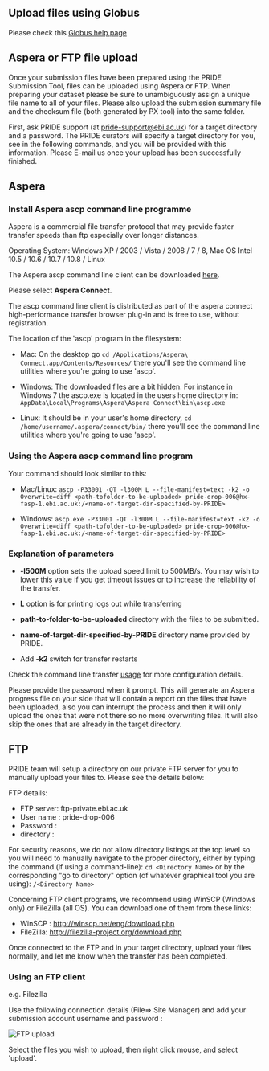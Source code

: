 ## Upload files using Globus
Please check this [Globus help page](../markdownpage/globus)

## Aspera or FTP file upload

Once your submission files have been prepared using the PRIDE Submission Tool, files can be uploaded using Aspera or FTP. When preparing your dataset please be sure to unambiguously assign a unique file name to all of your files. Please also upload the submission summary file and the checksum file (both generated by PX tool) into the same folder.

First, ask PRIDE support (at pride-support@ebi.ac.uk) for a target directory and a password. The PRIDE curators will specify a target directory for you, see <name-oftarget-dir-specified-by-PRIDE> in the following commands, and you will be provided with this information. Please E-mail us once your upload has been successfully finished.

## Aspera 

### Install Aspera ascp command line programme

Aspera is a commercial file transfer protocol that may provide faster transfer speeds than ftp especially over longer distances.

Operating System: Windows XP / 2003 / Vista / 2008 / 7 / 8, Mac OS Intel 10.5 / 10.6 / 10.7 / 10.8 / Linux

The Aspera ascp command line client can be downloaded [here](http://downloads.asperasoft.com/downloads).

Please select **Aspera Connect**.

The ascp command line client is distributed as part of the aspera connect high-performance transfer browser plug-in and is free to use, without registration. 

The location of the 'ascp' program in the filesystem:

 - Mac: On the desktop go `cd /Applications/Aspera\ Connect.app/Contents/Resources/` there you'll see the command line utilities where you're going to use 'ascp'.

 - Windows: The downloaded files are a bit hidden. For instance in Windows 7 the ascp.exe is located in the users home directory in: `AppData\Local\Programs\Aspera\Aspera Connect\bin\ascp.exe`

 - Linux: It should be in your user's home directory, `cd /home/username/.aspera/connect/bin/` there you'll see the command line utilities where you're going to use 'ascp'.

### Using the Aspera ascp command line program

Your command should look similar to this:    

- Mac/Linux: `ascp -P33001 -QT -l300M L --file-manifest=text -k2 -o Overwrite=diff <path-tofolder-to-be-uploaded> pride-drop-006@hx-fasp-1.ebi.ac.uk:/<name-of-target-dir-specified-by-PRIDE>`

- Windows: `ascp.exe -P33001 -QT -l300M L --file-manifest=text -k2 -o Overwrite=diff <path-tofolder-to-be-uploaded> pride-drop-006@hx-fasp-1.ebi.ac.uk:/<name-of-target-dir-specified-by-PRIDE>`

### Explanation of parameters

- **-l500M** option sets the upload speed limit to 500MB/s. You may wish to lower this value if you get timeout issues or to increase the reliability of the transfer.

- **L** option is for printing logs out while transferring

- **path-to-folder-to-be-uploaded** directory with the files to be submitted.

- **name-of-target-dir-specified-by-PRIDE** directory name provided by PRIDE.

- Add **-k2** switch for transfer restarts

Check the command line transfer [usage](http://download.asperasoft.com/download/docs/ascp/2.7/html/index.html) for more configuration details. 

Please provide the password when it prompt. This will generate an Aspera progress file on your side that will contain a report on the files that have been uploaded, also you can interrupt the process and then it will only upload the ones that were not there so no more overwriting files. It will also skip the ones that are already in the target directory.

## FTP 

PRIDE team will setup a directory on our private FTP server for you to manually upload your files to. Please see the details below:

FTP details:

- FTP server: ftp-private.ebi.ac.uk
- User name : pride-drop-006
- Password : <password>
- directory : <name-of-target-dir-specified-by-PRIDE>

For security reasons, we do not allow directory listings at the top level so you will need to manually navigate to the proper directory, either by typing the command (if using a command-line): `cd <Directory Name>`
or by the corresponding "go to directory" option (of whatever graphical tool you are using): `/<Directory Name>`

Concerning FTP client programs, we recommend using WinSCP (Windows only) or FileZilla (all OS). You can download one of them from these links:
- WinSCP : http://winscp.net/eng/download.php
- FileZilla: http://filezilla-project.org/download.php

Once connected to the FTP and in your target directory, upload your files normally, and let me know when the transfer has been completed.
    
### Using an FTP client

e.g. Filezilla

Use the following connection details (File=> Site Manager) and add your submission account username and password :

![FTP upload](../markdown/submissionupload/files/filezilla.png)

Select the files you wish to upload, then right click mouse, and select 'upload'.
